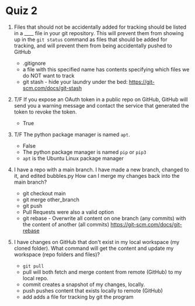 # Quiz 2

1. Files that should not be accidentally added for tracking should be listed in a ____ file in your git repository.  This will prevent them from showing up in the `git status` command as files that should be added for tracking, and will prevent them from being accidentally pushed to GitHub
    - .gitignore
    - a file with this specified name has contents specifying which files we do NOT want to track
    - git stash - hide your laundry under the bed: https://git-scm.com/docs/git-stash

2. T/F If you expose an OAuth token in a public repo on GitHub, GitHub will send you a warning message and contact the service that generated the token to revoke the token.
    - True

3. T/F The python package manager is named `apt`.
    - False
    - The python package manager is named `pip` or `pip3`
    - `apt` is the Ubuntu Linux package manager

4. I have a repo with a main branch.  I have made a new branch, changed to it, and edited bubbles.py  How can I merge my changes back into the main branch?
    - git checkout main
    - git merge other_branch
    - git push
    - Pull Requests were also a valid option
    - git rebase - Overwrite all content on one branch (any commits) with the content of another (all commits) https://git-scm.com/docs/git-rebase

5. I have changes on GitHub that don't exist in my local workspace (my cloned folder).  What command will get the content and update my workspace (repo folders and files)?
    - `git pull`
    - pull will both fetch and merge content from remote (GitHub) to my local repo.
    - commit creates a snapshot of my changes, locally.
    - push pushes content that exists locally to remote (GitHub)
    - add adds a file for tracking by git the program

